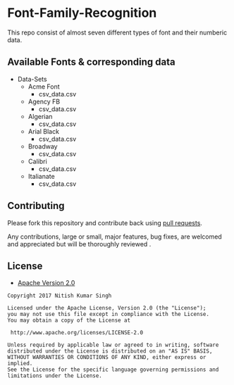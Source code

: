 # Font-Family-Recognition

This repo consist of almost seven different types of font and their numberic data.
             
## Available Fonts & corresponding data

* Data-Sets
    * Acme Font
        * csv_data.csv
    * Agency FB
        * csv_data.csv
    * Algerian
        * csv_data.csv
    * Arial Black
        * csv_data.csv
    * Broadway
        * csv_data.csv
    * Calibri
        * csv_data.csv
    * Italianate
        * csv_data.csv

## Contributing

Please fork this repository and contribute back using
[pull requests](https://github.com/nitishk72/Font-Family-Recognition/pulls).

Any contributions, large or small, major features, bug fixes, are welcomed and appreciated
but will be thoroughly reviewed .

## License

* [Apache Version 2.0](http://www.apache.org/licenses/LICENSE-2.0.html)

```
Copyright 2017 Nitish Kumar Singh

Licensed under the Apache License, Version 2.0 (the "License");
you may not use this file except in compliance with the License.
You may obtain a copy of the License at

 http://www.apache.org/licenses/LICENSE-2.0

Unless required by applicable law or agreed to in writing, software
distributed under the License is distributed on an "AS IS" BASIS,
WITHOUT WARRANTIES OR CONDITIONS OF ANY KIND, either express or implied.
See the License for the specific language governing permissions and
limitations under the License.
